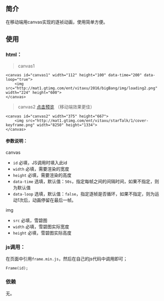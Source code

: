 ## 简介

在移动端用canvas实现的逐祯动画，使用简单方便。

## 使用

### html：

> canvas1

    <canvas id="canvas1" width="112" height="100" data-time="200" data-loop="true">
        <img src="http://mat1.gtimg.com/ent/vitaxu/2016/bigBang/img/loading2.png" width="224" height="600">
    </canvas>

> canvas2   [点击预览](https://vitaxu.github.io/CanvasAnimation/)  （移动端效果更佳）

    <canvas id="canvas2" width="375" height="667">
        <img src="http://mat1.gtimg.com/ent/vitaxu/starTalk/1/cover-keyframe.png" width="8250" height="1334">
    </canvas>

#### 参数说明：

canvas 

* `id` 必填，JS调用时填入此id
* `width` 必填，需要渲染的宽度
* `height` 必填，需要渲染的高度
* `data-time` 选填，默认值：`50s`，指定每帧之间的间隔时间，如果不指定，则为默认值
* `data-loop` 选填，默认值：`false`，指定逐帧是否循环，如果不指定，则为运动1次后，动画停留在最后一帧。 

img  

* `src` 必填，雪碧图
* `width` 必填，雪碧图实际宽度
* `height` 必填，雪碧图实际高度

### js调用：

在页面中引用`frame.min.js`，然后在自己的js代码中调用即可；  

    Frame(id);


### 依赖

无。



